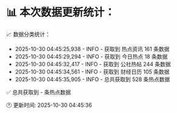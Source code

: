 📊 本次数据更新统计：
==========================

📈 数据分类统计：
- 2025-10-30 04:45:25,938 - INFO - 获取到 热点资讯 161 条数据
- 2025-10-30 04:45:29,294 - INFO - 获取到 今日热点 18 条数据
- 2025-10-30 04:45:32,417 - INFO - 获取到 公社热帖 244 条数据
- 2025-10-30 04:45:34,561 - INFO - 获取到 财经日历 105 条数据
- 2025-10-30 04:45:35,905 - INFO - 总共获取到 528 条热点数据

✅ 总共获取到 - 条热点数据

🕐 更新时间: 2025-10-30 04:45:36

